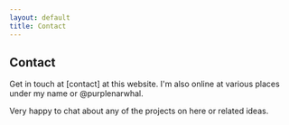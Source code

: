 ```yaml
---
layout: default
title: Contact
---
```


## Contact

Get in touch at [contact] at this website. I'm also online at various places under my name or @purplenarwhal. 

Very happy to chat about any of the projects on here or related ideas.
